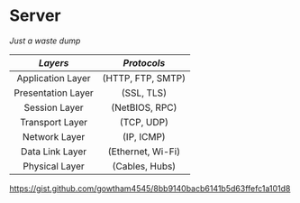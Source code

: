 # Server

*Just a waste dump*

|       _**Layers**_     |     _**Protocols**_ |
|:----------------------:|:-------------------:|
|    Application Layer   |  (HTTP, FTP, SMTP)  |
|    Presentation Layer  |  (SSL, TLS)         |
|      Session Layer     |  (NetBIOS, RPC)     |
|     Transport Layer    |  (TCP, UDP)         |
|      Network Layer     |  (IP, ICMP)         |
|     Data Link Layer    |  (Ethernet, Wi-Fi)  |
|     Physical Layer     |  (Cables, Hubs)     |

https://gist.github.com/gowtham4545/8bb9140bacb6141b5d63ffefc1a101d8

